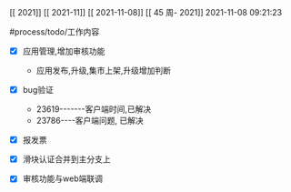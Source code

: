[[ 2021]]
[[ 2021-11]]
[[ 2021-11-08]]
[[ 45 周- 2021]]
 2021-11-08 09:21:23
 
   #process/todo/工作内容
- [x] 应用管理,增加审核功能
	- 应用发布,升级,集市上架,升级增加判断

- [x] bug验证
	- 23619-------客户端时间,已解决
	- 23786----客户端问题, 已解决

- [x] 报发票
- [x] 滑块认证合并到主分支上
- [x] 审核功能与web端联调
